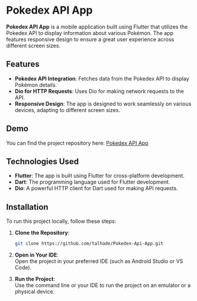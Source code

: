 # Pokedex API App

**Pokedex API App** is a mobile application built using Flutter that utilizes the Pokedex API to display information about various Pokémon. The app features responsive design to ensure a great user experience across different screen sizes.

## Features

- **Pokedex API Integration**: Fetches data from the Pokedex API to display Pokémon details.
- **Dio for HTTP Requests**: Uses Dio for making network requests to the API.
- **Responsive Design**: The app is designed to work seamlessly on various devices, adapting to different screen sizes.

## Demo

You can find the project repository here: [Pokedex API App](https://github.com/talhade/Pokedex-Api-App.git)

## Technologies Used

- **Flutter**: The app is built using Flutter for cross-platform development.
- **Dart**: The programming language used for Flutter development.
- **Dio**: A powerful HTTP client for Dart used for making API requests.

## Installation

To run this project locally, follow these steps:

1. **Clone the Repository**:
   ```bash
   git clone https://github.com/talhade/Pokedex-Api-App.git
2. **Open in Your IDE**:  
   Open the project in your preferred IDE (such as Android Studio or VS Code).

3. **Run the Project**:  
   Use the command line or your IDE to run the project on an emulator or a physical device.

